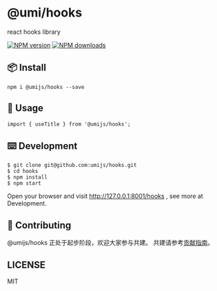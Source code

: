 # @umi/hooks

react hooks library

[![NPM version][image-1]][1] [![NPM downloads][image-2]][2]


## 📦 Install

```
npm i @umijs/hooks --save
```

## 🔨 Usage

```
import { useTitle } from '@umijs/hooks';
```

## ⌨️ Development

```
$ git clone git@github.com:umijs/hooks.git
$ cd hooks
$ npm install
$ npm start
```
Open your browser and visit http://127.0.0.1:8001/hooks , see more at Development.

## 🤝 Contributing

@umijs/hooks 正处于起步阶段，欢迎大家参与共建。
共建请参考[贡献指南](CONTRIBUTING.MD)。

## LICENSE

MIT


[1]:	https://www.npmjs.com/package/@umijs/hooks
[2]:	https://npmjs.org/package/@umijs/hooks

[image-1]:	https://img.shields.io/npm/v/@umijs/hooks.svg?style=flat
[image-2]:	https://img.shields.io/npm/dm/@umijs/hooks.svg?style=flat